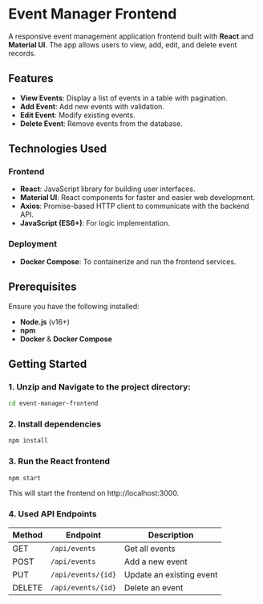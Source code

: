 # Event Manager Frontend

A responsive event management application frontend built with **React** and **Material UI**. The app allows users to view, add, edit, and delete event records.

## Features

- **View Events**: Display a list of events in a table with pagination.
- **Add Event**: Add new events with validation.
- **Edit Event**: Modify existing events.
- **Delete Event**: Remove events from the database.

## Technologies Used

### Frontend

- **React**: JavaScript library for building user interfaces.
- **Material UI**: React components for faster and easier web development.
- **Axios**: Promise-based HTTP client to communicate with the backend API.
- **JavaScript (ES6+)**: For logic implementation.

### Deployment

- **Docker Compose**: To containerize and run the frontend services.

## Prerequisites

Ensure you have the following installed:

- **Node.js** (v16+)
- **npm**
- **Docker** & **Docker Compose**

## Getting Started

### 1. Unzip and Navigate to the project directory:

```bash
cd event-manager-frontend
```

### 2. Install dependencies

```bash
npm install
```

### 3. Run the React frontend

```bash
npm start
```

This will start the frontend on http://localhost:3000.

### 4. Used API Endpoints

| Method | Endpoint           | Description              |
| ------ | ------------------ | ------------------------ |
| GET    | `/api/events`      | Get all events           |
| POST   | `/api/events`      | Add a new event          |
| PUT    | `/api/events/{id}` | Update an existing event |
| DELETE | `/api/events/{id}` | Delete an event          |
